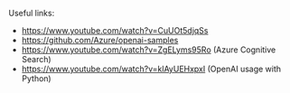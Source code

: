 Useful links:
* https://www.youtube.com/watch?v=CuUOt5djqSs
* https://github.com/Azure/openai-samples
* https://www.youtube.com/watch?v=ZgELyms95Ro (Azure Cognitive Search)
* https://www.youtube.com/watch?v=klAyUEHxpxI (OpenAI usage with Python)
